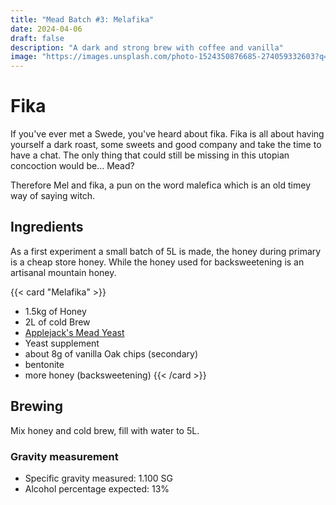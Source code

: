```yaml
---
title: "Mead Batch #3: Melafika"
date: 2024-04-06
draft: false
description: "A dark and strong brew with coffee and vanilla"
image: "https://images.unsplash.com/photo-1524350876685-274059332603?q=80&w=2071&auto=format&fit=crop&ixlib=rb-4.0.3&ixid=M3wxMjA3fDB8MHxwaG90by1wYWdlfHx8fGVufDB8fHx8fA%3D%3D"
---
```


# Fika

If you've ever met a Swede, you've heard about fika. Fika is all about having yourself a dark roast, some sweets and good company and take the time to have a chat. 
The only thing that could still be missing in this utopian concoction would be... Mead?

Therefore Mel and fika, a pun on the word malefica which is an old timey way of saying witch.

## Ingredients

As a first experiment a small batch of 5L is made, the honey during primary is a cheap store honey. 
While the honey used for backsweetening is an artisanal mountain honey. 

{{< card "Melafika" >}}
- 1.5kg of Honey
- 2L of cold Brew 
- [Applejack's Mead Yeast](https://brouwland.com/nl/gisten-en-bacterieen/1948-gedroogde-gist-mead-mangrove-jack-s-craft-series-10-g.html?#ins_sr=eyJwcm9kdWN0SWQiOiIwNTAuNzE3LjgifQ==)
- Yeast supplement
- about 8g of vanilla Oak chips (secondary)
- bentonite
- more honey (backsweetening)
{{< /card >}}

## Brewing

Mix honey and cold brew, fill with water to 5L.

### Gravity measurement

- Specific gravity measured: 1.100 SG
- Alcohol percentage expected: 13%

<!--
## Primary 


## Secondary


## Bottling

- Specifig gravity measured:

- sanitization pump and bottles
- priming sugar added (30g brown sugar) for carbonization
- bottles filled by faucet from fastbrew, with minimal headspace
- bottles were left for at least a week before carbonization was adequate

 ## Taste


## Recommendations future

- Use bags for the hops to prevent sludge formation.
- Create larger amount of brew, taking evaporation into account.
- Find alternative way to cool down brew.

-->
